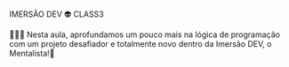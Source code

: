 IMERSÃO DEV 👽 CLASS3

👨🏽‍🚀 Nesta aula, aprofundamos um pouco mais na lógica de programação com um
projeto desafiador e totalmente novo dentro da Imersão DEV, o Mentalista!🚀   